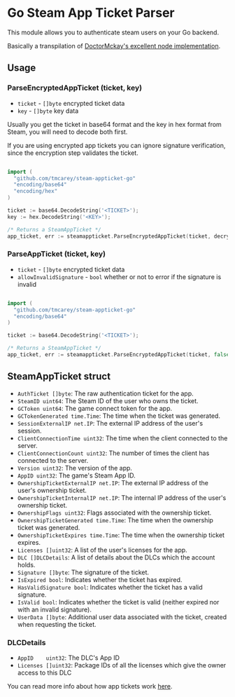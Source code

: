 # Go Steam App Ticket Parser

This module allows you to authenticate steam users on your Go backend. 

Basically a transpilation of [DoctorMckay's excellent node implementation](https://github.com/DoctorMcKay/node-steam-appticket).

## Usage

### ParseEncryptedAppTicket (ticket, key)
- `ticket` - `[]byte` encrypted ticket data
- `key` - `[]byte` key data

Usually you get the ticket in base64 format and the key in hex format from Steam, you will need to decode both first.

If you are using encrypted app tickets you can ignore signature verification, since the encryption step validates the ticket.

```go

import (
  "github.com/tmcarey/steam-appticket-go"
  "encoding/base64"
  "encoding/hex"
)

ticket := base64.DecodeString('<TICKET>');
key := hex.DecodeString('<KEY>');

/* Returns a SteamAppTicket */
app_ticket, err := steamappticket.ParseEncryptedAppTicket(ticket, decryptionKey)
```

### ParseAppTicket (ticket, key)
- `ticket` - `[]byte` encrypted ticket data
- `allowInvalidSignature` - `bool` whether or not to error if the signature is invalid

```go

import (
  "github.com/tmcarey/steam-appticket-go"
  "encoding/base64"
)

ticket := base64.DecodeString('<TICKET>');

/* Returns a SteamAppTicket */
app_ticket, err := steamappticket.ParseEncryptedAppTicket(ticket, false)
```

## SteamAppTicket struct

- `AuthTicket []byte`: The raw authentication ticket for the app.
- `SteamID uint64`: The Steam ID of the user who owns the ticket.
- `GCToken uint64`: The game connect token for the app.
- `GCTokenGenerated time.Time`: The time when the ticket was generated.
- `SessionExternalIP net.IP`: The external IP address of the user's session.
- `ClientConnectionTime uint32`: The time when the client connected to the server.
- `ClientConnectionCount uint32`: The number of times the client has connected to the server.
- `Version uint32`: The version of the app.
- `AppID uint32`: The game's Steam App ID.
- `OwnershipTicketExternalIP net.IP`: The external IP address of the user's ownership ticket.
- `OwnershipTicketInternalIP net.IP`: The internal IP address of the user's ownership ticket.
- `OwnershipFlags uint32`: Flags associated with the ownership ticket.
- `OwnershipTicketGenerated time.Time`: The time when the ownership ticket was generated.
- `OwnershipTicketExpires time.Time`: The time when the ownership ticket expires.
- `Licenses []uint32`: A list of the user's licenses for the app.
- `DLC []DLCDetails`: A list of details about the DLCs which the account holds.
- `Signature []byte`: The signature of the ticket.
- `IsExpired bool`: Indicates whether the ticket has expired.
- `HasValidSignature bool`: Indicates whether the ticket has a valid signature.
- `IsValid bool`: Indicates whether the ticket is valid (neither expired nor with an invalid signature).
- `UserData []byte`: Additional user data associated with the ticket, created when requesting the ticket.

### DLCDetails

- `AppID    uint32`: The DLC's App ID
-	`Licenses []uint32`: Package IDs of all the licenses which give the owner access to this DLC

You can read more info about how app tickets work [here](https://github.com/DoctorMcKay/node-steam-user/wiki/Steam-App-Auth).
